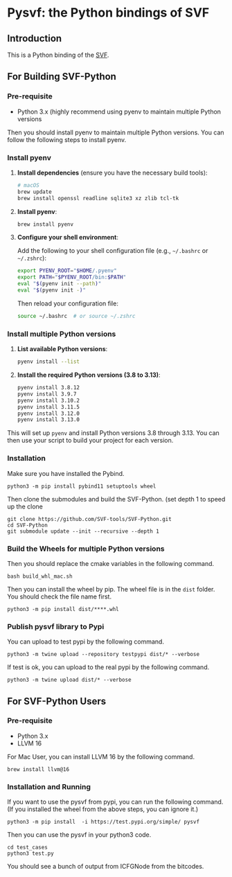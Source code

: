 # Pysvf: the Python bindings of SVF

## Introduction

This is a Python binding of the [SVF](https://github.com/SVF-tools/SVF).

## For Building SVF-Python
### Pre-requisite

- Python 3.x (highly recommend using pyenv to maintain multiple Python versions


Then you should install pyenv to maintain multiple Python versions. You can follow the following steps to install pyenv.
### Install pyenv

1. **Install dependencies** (ensure you have the necessary build tools):

   ```bash
   # macOS
   brew update
   brew install openssl readline sqlite3 xz zlib tcl-tk
   ```

2. **Install pyenv**:

   ```bash
   brew install pyenv
   ```

3. **Configure your shell environment**:

   Add the following to your shell configuration file (e.g., `~/.bashrc` or `~/.zshrc`):

   ```bash
   export PYENV_ROOT="$HOME/.pyenv"
   export PATH="$PYENV_ROOT/bin:$PATH"
   eval "$(pyenv init --path)"
   eval "$(pyenv init -)"
   ```

   Then reload your configuration file:

   ```bash
   source ~/.bashrc  # or source ~/.zshrc
   ```

### Install multiple Python versions

1. **List available Python versions**:

   ```bash
   pyenv install --list
   ```

2. **Install the required Python versions (3.8 to 3.13)**:

   ```bash
   pyenv install 3.8.12
   pyenv install 3.9.7
   pyenv install 3.10.2
   pyenv install 3.11.5
   pyenv install 3.12.0
   pyenv install 3.13.0
   ```

This will set up `pyenv` and install Python versions 3.8 through 3.13. You can then use your script to build your project for each version.



### Installation

Make sure you have installed the Pybind.

```angular2html
python3 -m pip install pybind11 setuptools wheel
```

Then clone the submodules and build the SVF-Python. (set depth 1 to speed up the clone

```angular2html
git clone https://github.com/SVF-tools/SVF-Python.git
cd SVF-Python
git submodule update --init --recursive --depth 1
```

###  Build the Wheels for multiple Python versions

Then you should replace the cmake variables in the following command.
```angular2html
bash build_whl_mac.sh
```

Then you can install the wheel by pip. The wheel file is in the `dist` folder. You should check the file name first.
```angular2html
python3 -m pip install dist/****.whl
```

### Publish pysvf library to Pypi
You can upload to test pypi by the following command.
```angular2html
python3 -m twine upload --repository testpypi dist/* --verbose
```

If test is ok, you can upload to the real pypi by the following command.
```angular2html
python3 -m twine upload dist/* --verbose
```

## For SVF-Python Users

### Pre-requisite

- Python 3.x
- LLVM 16

For Mac User, you can install LLVM 16 by the following command.
```angular2html
brew install llvm@16
```

### Installation and Running

If you want to use the pysvf from pypi, you can run the following command. (If you installed the wheel from the above steps, you can ignore it.)
```angular2html
python3 -m pip install  -i https://test.pypi.org/simple/ pysvf
```

Then you can use the pysvf in your python3 code.
```angular2html
cd test_cases
python3 test.py
```

You should see a bunch of output from ICFGNode from the bitcodes.

